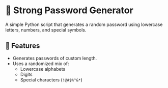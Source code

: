 # 🔐 Strong Password Generator

A simple Python script that generates a random password using lowercase letters, numbers, and special symbols.

## 🧠 Features
- Generates passwords of custom length.
- Uses a randomized mix of:
  - Lowercase alphabets
  - Digits
  - Special characters (`!@#$%^&*`)
